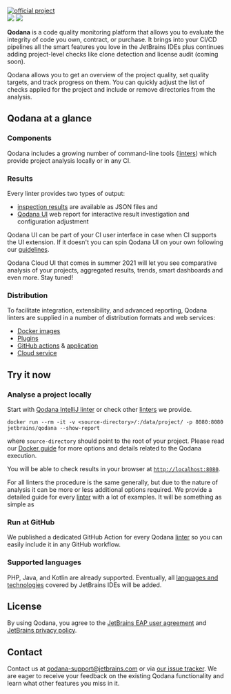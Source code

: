 [//]: # (title: Qodana)

[![official project](https://jb.gg/badges/official-flat-square.svg)](https://confluence.jetbrains.com/display/ALL/JetBrains+on+GitHub)  
![](eap-alert.png)
![](banner-main.png)

**Qodana** is a code quality monitoring platform that allows you to evaluate the integrity of code you own, contract, or purchase.
It brings into your CI/CD pipelines all the smart features you love in the JetBrains IDEs plus continues adding project-level checks like clone detection and license audit (coming soon). 

Qodana allows you to get an overview of the project quality, set quality targets, and track progress on them. You can quickly adjust the list of checks applied for the project and include or remove directories from the analysis.

## Qodana at a glance
### Components
Qodana includes a growing number of command-line tools ([linters](linters.md)) which provide project analysis locally or in any CI.

### Results
Every linter provides two types of output:
* [inspection results](results.md) are available as JSON files and
* [Qodana UI](ui-overview.md) web report for interactive result investigation and configuration adjustment

Qodana UI can be part of your CI user interface in case when CI supports the UI extension. If it doesn't you can spin Qodana UI on your own following our [guidelines](html-report.md).

Qodana Cloud UI that comes in summer 2021 will let you see comparative analysis of your projects, aggregated results, trends, smart dashboards and even more. Stay tuned!

### Distribution
To facilitate integration, extensibility, and advanced reporting, Qodana linters are supplied in a number of distribution formats and web services:
- [Docker images](docker-images.md)
- [Plugins](teamcity-plugins.md)
- [GitHub actions](github-actions.md) & [application](qodana-github-application.md)
- [Cloud service](service.md)

## Try it now

### Analyse a project locally

Start with [Qodana IntelliJ linter](about-qodana.md) or check other [linters](linters.md) we provide.

```shell
docker run --rm -it -v <source-directory>/:/data/project/ -p 8080:8080 jetbrains/qodana --show-report
```
where `source-directory` should point to the root of your project. Please read our [Docker guide](qodana-docker-readme.md) for more options and details related to the Qodana execution.

You will be able to check results in your browser at [`http://localhost:8080`](http://localhost:8080).

For all linters the procedure is the same generally, but due to the nature of analysis it can be more or less additional options required.
We provide a detailed guide for every [linter](linters.md) with a lot of examples. It will be something as simple as

### Run at GitHub

We published a dedicated GitHub Action for every Qodana [linter](linters.md) so you can easily include it in any GitHub workflow.

### Supported languages
PHP, Java, and Kotlin are already supported. Eventually, all [languages and technologies](supported-technologies.md) covered by JetBrains IDEs will be added.

## License

By using Qodana, you agree to the [JetBrains EAP user agreement](https://www.jetbrains.com/legal/agreements/user_eap.html) and [JetBrains privacy policy](https://www.jetbrains.com/company/privacy.html).

## Contact

Contact us at [qodana-support@jetbrains.com](mailto:qodana-support@jetbrains.com) or via [our issue tracker](https://youtrack.jetbrains.com/newIssue?project=QD). We are eager to receive your feedback on the existing Qodana functionality and learn what other features you miss in it.
